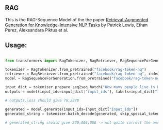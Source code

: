 ## RAG

This is the RAG-Sequence Model of the the paper [Retrieval-Augmented Generation for Knowledge-Intensive NLP Tasks](https://arxiv.org/pdf/2005.11401.pdf) 
by Patrick Lewis, Ethan Perez, Aleksandara Piktus et al.

## Usage:

```python

from transformers import RagTokenizer, RagRetriever, RagSequenceForGeneration

tokenizer = RagTokenizer.from_pretrained("facebook/rag-token-nq")
retriever = RagRetriever.from_pretrained("facebook/rag-token-nq", index_name="exact", use_dummy_dataset=True)
model = RagSequenceForGeneration.from_pretrained("facebook/rag-token-nq", retriever=retriever)

input_dict = tokenizer.prepare_seq2seq_batch("How many people live in Paris?", "In Paris, there are 10 million people.", return_tensors="pt")
outputs = model(input_ids=input_dict["input_ids"], labels=input_dict["labels"])

# outputs.loss should give 76.2978

generated = model.generate(input_ids=input_dict["input_ids"])
generated_string = tokenizer.batch_decode(generated, skip_special_tokens=True)

# generated_string should give 270,000,000 -> not quite correct the answer, but it also only uses a dummy index
```
